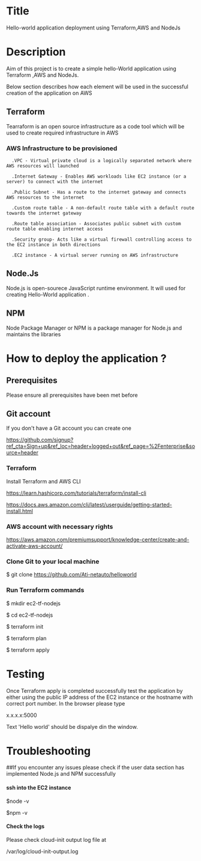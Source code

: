 # Title
Hello-world application deployment using Terraform,AWS and NodeJs

# Description
Aim of this project is to create a simple hello-World application using Terraform ,AWS and NodeJs. 

Below section describes how each element will be used in the successful creation of the application on AWS 

## Terraform 
Tearraform is an open source infrastructure as a code tool which will be used to create required infrastructure in AWS

### AWS Infrastructure to be provisioned 

      .VPC - Virtual private cloud is a logically separated network where AWS resources will launched

      .Internet Gateway - Enables AWS workloads like EC2 instance (or a server) to connect with the internet  

      .Public Subnet - Has a route to the internet gateway and connects AWS resources to the internet 

      .Custom route table - A non-default route table with a default route towards the internet gateway

      .Route table association - Associates public subnet with custom route table enabling internet access

      .Security group- Acts like a virtual firewall controlling access to the EC2 instance in both directions
                           
      .EC2 instance - A virtual server running on AWS infrastructure

## Node.Js
 Node.js is open-sourece JavaScript runtime environment. It will used for creating Hello-World application
      . 
## NPM
Node Package Manager or NPM is a package manager for Node.js and maintains the libraries
 
# How to deploy the application ?

## Prerequisites
Please ensure all prerequisites have been met before

## Git account 

If you don't have a Git account you can create one 

https://github.com/signup?ref_cta=Sign+up&ref_loc=header+logged+out&ref_page=%2Fenterprise&source=header


### Terraform 
Install Terraform and AWS CLI

https://learn.hashicorp.com/tutorials/terraform/install-cli

https://docs.aws.amazon.com/cli/latest/userguide/getting-started-install.html

### AWS account with necessary rights

https://aws.amazon.com/premiumsupport/knowledge-center/create-and-activate-aws-account/

### Clone Git to your local machine

 $ git clone https://github.com/Ati-netauto/helloworld


### Run Terraform commands

$ mkdir ec2-tf-nodejs

$ cd ec2-tf-nodejs

$ terraform init

$ terraform plan

$ terraform apply

# Testing

Once Terraform apply is completed successfully test the application by either using the public IP address of the EC2 instance or the hostname with correct port number.
In the browser please type

x.x.x.x:5000

Text 'Hello world' should be dispalye din the window.

# Troubleshooting
##If you encounter any issues please check if the user data section has implemented Node.js and NPM successfully

#### ssh into the EC2 instance

$node -v

$npm -v

#### Check the logs
Please check cloud-init output log file at 

/var/log/cloud-init-output.log






